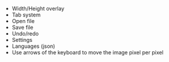 - Width/Height overlay
- Tab system
- Open file
- Save file
- Undo/redo
- Settings
- Languages (json)
- Use arrows of the keyboard to move the image pixel per pixel
